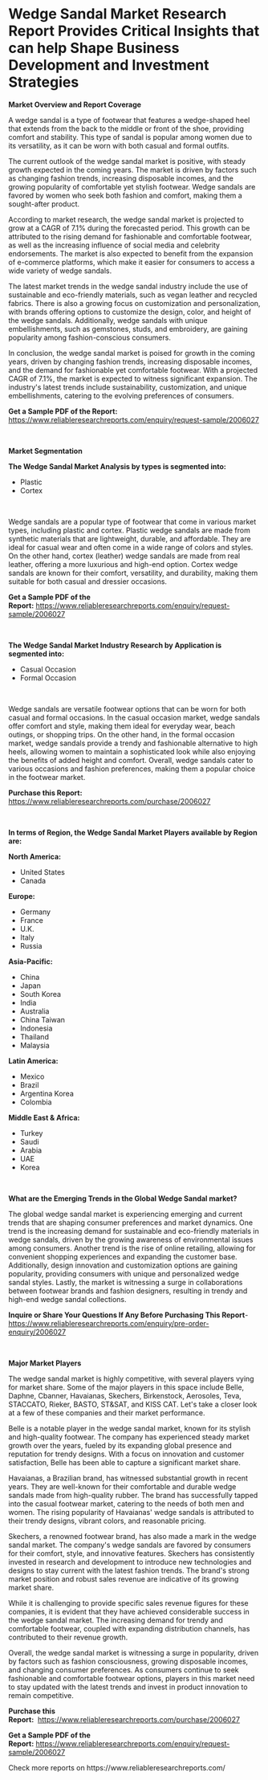 <p><h1>Wedge Sandal Market Research Report Provides Critical Insights that can help Shape Business Development and Investment Strategies</h1></p><p><strong>Market Overview and Report Coverage</strong></p>
<p><p>A wedge sandal is a type of footwear that features a wedge-shaped heel that extends from the back to the middle or front of the shoe, providing comfort and stability. This type of sandal is popular among women due to its versatility, as it can be worn with both casual and formal outfits.</p><p>The current outlook of the wedge sandal market is positive, with steady growth expected in the coming years. The market is driven by factors such as changing fashion trends, increasing disposable incomes, and the growing popularity of comfortable yet stylish footwear. Wedge sandals are favored by women who seek both fashion and comfort, making them a sought-after product.</p><p>According to market research, the wedge sandal market is projected to grow at a CAGR of 7.1% during the forecasted period. This growth can be attributed to the rising demand for fashionable and comfortable footwear, as well as the increasing influence of social media and celebrity endorsements. The market is also expected to benefit from the expansion of e-commerce platforms, which make it easier for consumers to access a wide variety of wedge sandals.</p><p>The latest market trends in the wedge sandal industry include the use of sustainable and eco-friendly materials, such as vegan leather and recycled fabrics. There is also a growing focus on customization and personalization, with brands offering options to customize the design, color, and height of the wedge sandals. Additionally, wedge sandals with unique embellishments, such as gemstones, studs, and embroidery, are gaining popularity among fashion-conscious consumers.</p><p>In conclusion, the wedge sandal market is poised for growth in the coming years, driven by changing fashion trends, increasing disposable incomes, and the demand for fashionable yet comfortable footwear. With a projected CAGR of 7.1%, the market is expected to witness significant expansion. The industry's latest trends include sustainability, customization, and unique embellishments, catering to the evolving preferences of consumers.</p></p>
<p><strong>Get a Sample PDF of the Report:</strong> <a href="https://www.reliableresearchreports.com/enquiry/request-sample/2006027">https://www.reliableresearchreports.com/enquiry/request-sample/2006027</a></p>
<p>&nbsp;</p>
<p><strong>Market Segmentation</strong></p>
<p><strong>The Wedge Sandal Market Analysis by types is segmented into:</strong></p>
<p><ul><li>Plastic</li><li>Cortex</li></ul></p>
<p>&nbsp;</p>
<p><p>Wedge sandals are a popular type of footwear that come in various market types, including plastic and cortex. Plastic wedge sandals are made from synthetic materials that are lightweight, durable, and affordable. They are ideal for casual wear and often come in a wide range of colors and styles. On the other hand, cortex (leather) wedge sandals are made from real leather, offering a more luxurious and high-end option. Cortex wedge sandals are known for their comfort, versatility, and durability, making them suitable for both casual and dressier occasions.</p></p>
<p><strong>Get a Sample PDF of the Report:</strong>&nbsp;<a href="https://www.reliableresearchreports.com/enquiry/request-sample/2006027">https://www.reliableresearchreports.com/enquiry/request-sample/2006027</a></p>
<p>&nbsp;</p>
<p><strong>The Wedge Sandal Market Industry Research by Application is segmented into:</strong></p>
<p><ul><li>Casual Occasion</li><li>Formal Occasion</li></ul></p>
<p>&nbsp;</p>
<p><p>Wedge sandals are versatile footwear options that can be worn for both casual and formal occasions. In the casual occasion market, wedge sandals offer comfort and style, making them ideal for everyday wear, beach outings, or shopping trips. On the other hand, in the formal occasion market, wedge sandals provide a trendy and fashionable alternative to high heels, allowing women to maintain a sophisticated look while also enjoying the benefits of added height and comfort. Overall, wedge sandals cater to various occasions and fashion preferences, making them a popular choice in the footwear market.</p></p>
<p><strong>Purchase this Report:</strong>&nbsp; <a href="https://www.reliableresearchreports.com/purchase/2006027">https://www.reliableresearchreports.com/purchase/2006027</a></p>
<p>&nbsp;</p>
<p><strong>In terms of Region, the Wedge Sandal Market Players available by Region are:</strong></p>
<p>
    <p> <strong> North America: </strong>
        <ul>
            <li>United States</li>
            <li>Canada</li>
        </ul>
        </p> 
    <p> <strong> Europe: </strong>
        <ul>
            <li>Germany</li>
            <li>France</li>
            <li>U.K.</li>
            <li>Italy</li>
            <li>Russia</li>
        </ul>
        </p> 
    <p> <strong> Asia-Pacific: </strong>
        <ul>
            <li>China</li>
            <li>Japan</li>
            <li>South Korea</li>
            <li>India</li>
            <li>Australia</li>
            <li>China Taiwan</li>
            <li>Indonesia</li>
            <li>Thailand</li>
            <li>Malaysia</li>
        </ul>
        </p> 
    <p> <strong> Latin America: </strong>
        <ul>
            <li>Mexico</li>
            <li>Brazil</li>
            <li>Argentina Korea</li>
            <li>Colombia</li>
        </ul>
        </p> 
    <p> <strong> Middle East & Africa: </strong>
        <ul>
            <li>Turkey</li>
            <li>Saudi</li>
            <li>Arabia</li>
            <li>UAE</li>
            <li>Korea</li>
        </ul>
    </p>
    </p>
<p>&nbsp;</p>
<p><strong>What are the Emerging Trends in the Global Wedge Sandal market?</strong></p>
<p><p>The global wedge sandal market is experiencing emerging and current trends that are shaping consumer preferences and market dynamics. One trend is the increasing demand for sustainable and eco-friendly materials in wedge sandals, driven by the growing awareness of environmental issues among consumers. Another trend is the rise of online retailing, allowing for convenient shopping experiences and expanding the customer base. Additionally, design innovation and customization options are gaining popularity, providing consumers with unique and personalized wedge sandal styles. Lastly, the market is witnessing a surge in collaborations between footwear brands and fashion designers, resulting in trendy and high-end wedge sandal collections.</p></p>
<p><strong>Inquire or Share Your Questions If Any Before Purchasing This Report</strong>- <a href="https://www.reliableresearchreports.com/enquiry/pre-order-enquiry/2006027">https://www.reliableresearchreports.com/enquiry/pre-order-enquiry/2006027</a></p>
<p>&nbsp;</p>
<p><strong>Major Market Players</strong></p>
<p><p>The wedge sandal market is highly competitive, with several players vying for market share. Some of the major players in this space include Belle, Daphne, Cbanner, Havaianas, Skechers, Birkenstock, Aerosoles, Teva, STACCATO, Rieker, BASTO, ST&SAT, and KISS CAT. Let's take a closer look at a few of these companies and their market performance.</p><p>Belle is a notable player in the wedge sandal market, known for its stylish and high-quality footwear. The company has experienced steady market growth over the years, fueled by its expanding global presence and reputation for trendy designs. With a focus on innovation and customer satisfaction, Belle has been able to capture a significant market share.</p><p>Havaianas, a Brazilian brand, has witnessed substantial growth in recent years. They are well-known for their comfortable and durable wedge sandals made from high-quality rubber. The brand has successfully tapped into the casual footwear market, catering to the needs of both men and women. The rising popularity of Havaianas' wedge sandals is attributed to their trendy designs, vibrant colors, and reasonable pricing.</p><p>Skechers, a renowned footwear brand, has also made a mark in the wedge sandal market. The company's wedge sandals are favored by consumers for their comfort, style, and innovative features. Skechers has consistently invested in research and development to introduce new technologies and designs to stay current with the latest fashion trends. The brand's strong market position and robust sales revenue are indicative of its growing market share.</p><p>While it is challenging to provide specific sales revenue figures for these companies, it is evident that they have achieved considerable success in the wedge sandal market. The increasing demand for trendy and comfortable footwear, coupled with expanding distribution channels, has contributed to their revenue growth.</p><p>Overall, the wedge sandal market is witnessing a surge in popularity, driven by factors such as fashion consciousness, growing disposable incomes, and changing consumer preferences. As consumers continue to seek fashionable and comfortable footwear options, players in this market need to stay updated with the latest trends and invest in product innovation to remain competitive.</p></p>
<p><strong>Purchase this Report:</strong>&nbsp;&nbsp;<a href="https://www.reliableresearchreports.com/purchase/2006027">https://www.reliableresearchreports.com/purchase/2006027</a></p>
<p></p>
<p><strong>Get a Sample PDF of the Report:</strong>&nbsp;<a href="https://www.reliableresearchreports.com/enquiry/request-sample/2006027">https://www.reliableresearchreports.com/enquiry/request-sample/2006027</a></p>
<p>Check more reports on https://www.reliableresearchreports.com/</p>